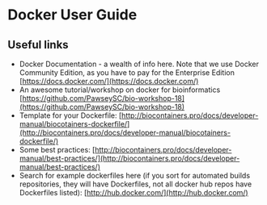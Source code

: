 # Docker User Guide

## Useful links
  * Docker Documentation - a wealth of info here. Note that we use Docker Community Edition, as you have to pay for the Enterprise Edition [https://docs.docker.com/](https://docs.docker.com/)
  * An awesome tutorial/workshop on docker for bioinformatics [https://github.com/PawseySC/bio-workshop-18](https://github.com/PawseySC/bio-workshop-18)
  * Template for your Dockerfile: [http://biocontainers.pro/docs/developer-manual/biocotainers-dockerfile/](http://biocontainers.pro/docs/developer-manual/biocotainers-dockerfile/)
  * Some best practices: [http://biocontainers.pro/docs/developer-manual/best-practices/](http://biocontainers.pro/docs/developer-manual/best-practices/)
  * Search for example dockerfiles here (if you sort for automated builds repositories, they will have Dockerfiles, not all docker hub repos have Dockerfiles listed): [http://hub.docker.com/](http://hub.docker.com/)
